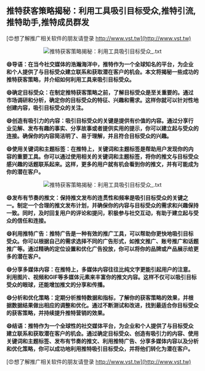 ## **推特获客策略揭秘：利用工具吸引目标受众,推特引流,推特助手,推特成员群发**

[😍想了解推广相关软件的朋友请登录 http://www.vst.tw](http://www.vst.tw)

 <center><img src="https://vst.tw/MP4/tuiguang/png/5.png" alt="推特获客策略揭秘：利用工具吸引目标受众_.txt"></center>

**😄导语：在当今社交媒体的浩瀚海洋中，推特作为一个全球知名的平台，为企业和个人提供了与目标受众建立联系和获取潜在客户的机会。本文将揭秘一些成功的推特获客策略，并介绍如何利用工具来吸引目标受众。**

**😄确定目标受众：在制定推特获客策略之前，了解目标受众是至关重要的。通过市场调研和分析，确定你的目标受众的特征、兴趣和需求。这样你就可以针对性地创建内容，吸引目标受众的关注。**

**😄创造有吸引力的内容：吸引目标受众的关键是提供有价值的内容。通过分享行业见解、发布有趣的事实、分享故事或者提供实用的提示，你可以建立起与受众的连接。确保你的内容简洁明了、易于理解，并且符合目标受众的兴趣。**

**😄使用关键词和主题标签：在推特上，关键词和主题标签是帮助用户发现你的内容的重要工具。你可以通过使用相关的关键词和主题标签，将你的推文与目标受众感兴趣的话题联系起来。这样，更多的用户就有机会看到你的推文，并有可能成为你的潜在客户。**

 <center><img src="https://vst.tw/MP4/tuiguang/png/7.png" alt="推特获客策略揭秘：利用工具吸引目标受众_.txt"></center>

**😄发布有节奏的推文：保持推文发布的连贯性和频率是吸引目标受众的关键之一。制定一个合理的推文发布计划，并确保你的内容与目标受众的需求和兴趣保持一致。同时，及时回复用户的评论和提问，积极参与社交互动，有助于建立起与受众的信任和连接。**

**😄利用推特广告：推特广告是一种有效的推广工具，可以帮助你更快地吸引目标受众。你可以根据自己的需求选择不同的广告形式，如推文推广、账号推广和话题推广等。通过精确的定位设置和优化广告投放，你可以将你的品牌或产品展示给更多的潜在客户。**

**😄分享多媒体内容：在推特上，多媒体内容往往比纯文字更能引起用户的注意。利用图片、视频和GIF等多媒体元素来丰富你的推文内容。这样不仅可以吸引目标受众的眼球，还能增加推文的分享和传播。**

**😄分析和优化策略：定期分析推特数据和指标，了解你的获客策略的效果，并根据数据结果做出相应的调整和优化。通过不断测试和改进，找到最适合你目标受众的获客策略，并持续提升推特营销的效果。**

**😄结语：推特作为一个全球性的社交媒体平台，为企业和个人提供了与目标受众建立联系和获取潜在客户的机会。通过确定目标受众、创造有吸引力的内容、使用关键词和主题标签、发布有节奏的推文、利用推特广告、分享多媒体内容以及分析和优化策略，你可以成功地利用推特吸引目标受众，并将他们转化为潜在客户。**

[😍想了解推广相关软件的朋友请登录 http://www.vst.tw](http://www.vst.tw)



